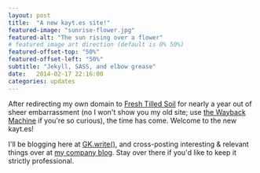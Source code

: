```yaml
---
layout: post
title:  "A new kayt.es site!"
featured-image: "sunrise-flower.jpg"
featured-alt: "The sun rising over a flower"
# featured image art direction (default is 0% 50%)
featured-offset-top: "50%"
featured-offset-left: "50%"
subtitle: "Jekyll, SASS, and elbow grease"
date:   2014-02-17 22:16:00
categories: updates
---
```


After redirecting my own domain to [Fresh Tilled Soil](http://www.freshtilledsoil.com) for nearly a year out of sheer embarrassment (no I won't show you my old site; use [the Wayback Machine](http://archive.org) if you're so curious), the time has come. Welcome to the new kayt.es! 

I'll be blogging here at [GK.write()](/blog), and cross-posting interesting & relevant things over at [my company blog](http://www.freshtilledsoil.com/blog). Stay over there if you'd like to keep it strictly professional.